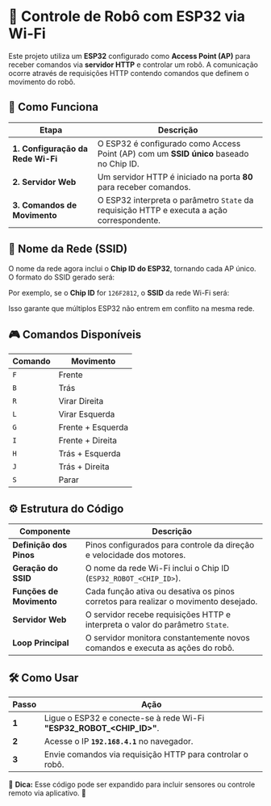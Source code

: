 # 🚀 Controle de Robô com ESP32 via Wi-Fi  

Este projeto utiliza um **ESP32** configurado como **Access Point (AP)** para receber comandos via **servidor HTTP** e controlar um robô. A comunicação ocorre através de requisições HTTP contendo comandos que definem o movimento do robô.  

## 📌 Como Funciona  

| Etapa | Descrição |
|-------|-----------|
| **1. Configuração da Rede Wi-Fi** | O ESP32 é configurado como Access Point (AP) com um **SSID único** baseado no Chip ID. |
| **2. Servidor Web** | Um servidor HTTP é iniciado na porta **80** para receber comandos. |
| **3. Comandos de Movimento** | O ESP32 interpreta o parâmetro `State` da requisição HTTP e executa a ação correspondente. |

## 📡 Nome da Rede (SSID)  

O nome da rede agora inclui o **Chip ID do ESP32**, tornando cada AP único.  
O formato do SSID gerado será:

Por exemplo, se o **Chip ID** for `126F2812`, o **SSID** da rede Wi-Fi será:

Isso garante que múltiplos ESP32 não entrem em conflito na mesma rede.

## 🎮 Comandos Disponíveis  

| Comando | Movimento |
|---------|------------------------|
| `F`     | Frente                 |
| `B`     | Trás                   |
| `R`     | Virar Direita          |
| `L`     | Virar Esquerda         |
| `G`     | Frente + Esquerda      |
| `I`     | Frente + Direita       |
| `H`     | Trás + Esquerda        |
| `J`     | Trás + Direita         |
| `S`     | Parar                  |

## ⚙️ Estrutura do Código  

| Componente | Descrição |
|------------|-------------|
| **Definição dos Pinos** | Pinos configurados para controle da direção e velocidade dos motores. |
| **Geração do SSID** | O nome da rede Wi-Fi inclui o Chip ID (`ESP32_ROBOT_<CHIP_ID>`). |
| **Funções de Movimento** | Cada função ativa ou desativa os pinos corretos para realizar o movimento desejado. |
| **Servidor Web** | O servidor recebe requisições HTTP e interpreta o valor do parâmetro `State`. |
| **Loop Principal** | O servidor monitora constantemente novos comandos e executa as ações do robô. |

## 🛠️ Como Usar  

| Passo | Ação |
|-------|---------------------------|
| **1** | Ligue o ESP32 e conecte-se à rede Wi-Fi **"ESP32_ROBOT_<CHIP_ID>"**. |
| **2** | Acesse o IP **`192.168.4.1`** no navegador. |
| **3** | Envie comandos via requisição HTTP para controlar o robô. |

🔧 **Dica:** Esse código pode ser expandido para incluir sensores ou controle remoto via aplicativo. 🚀
